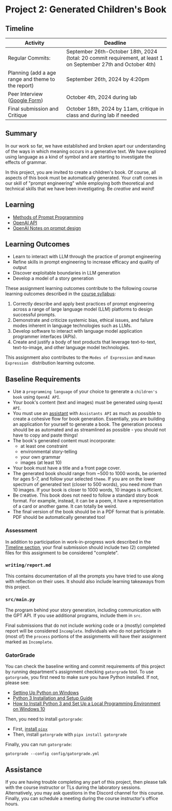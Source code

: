 # Project 2: Generated Children's Book

## Timeline

Activity                   | Deadline
-------------------------- | ------------------------------
Regular Commits:  | September 26th-October 18th, 2024 (total: 20 commit requirement, at least 1 on September 27th and October 4th)
Planning (add a age range and theme to the report) | September 26th, 2024 by 4:20pm
Peer Interview ([Google Form](https://forms.gle/R7wzwzshncjcyjdf9)) | October 4th, 2024 during lab
Final submission and Critique | October 18th, 2024 by 11am, critique in class and during lab if needed

## Summary

In our work so far, we have established and broken apart our understanding of the ways in which meaning occurs in a generative text. We have explored using language as a kind of symbol and are starting to investigate the effects of grammar.

In this project, you are invited to create a children's book. Of course, all aspects of this book must be automatically generated. Your craft comes in our skill of "prompt engineering" while employing both theoretical and technical skills that we have been investigating.  Be _creative_ and _weird_! 

## Learning

* [Methods of Prompt Programming](https://www.promptingguide.ai/techniques)
* [OpenAI API](https://platform.openai.com/docs/overview)
* [OpenAI Notes on prompt design](https://platform.openai.com/docs/guides/prompt-engineering/six-strategies-for-getting-better-results)

## Learning Outcomes

* Learn to interact with LLM through the practice of prompt engineering
* Refine skills in prompt engineering to increase efficacy and quality of output
* Discover exploitable boundaries in LLM generation
* Develop a model of a story generation

These assignment learning outcomes contribute to the following course learning outcomes described in the [course syllabus](https://github.com/CMPSC350-Computational-Narrative-F2024/course_information):

1. Correctly describe and apply best practices of prompt engineering across a range of large language model (LLM) platforms to design successful prompts.
3. Demonstrate and criticize systemic bias, ethical issues, and failure modes inherent in language technologies such as LLMs.
4. Develop software to interact with language model application programmer interfaces (APIs).
5. Create and justify a body of text products that leverage text-to-text, text-to-image, and other language model technologies.

This assignment also contributes to the `Modes of Expression` and `Human Expression ` distribution learning outcome.

## Baseline Requirements

* Use a `programming language` of your choice to generate a `children's book` using `OpenAI API`. 
* Your book's content (text and images) must be generated using `OpenAI API`. 
* You must use an [assistant](https://platform.openai.com/docs/assistants/overview) with `Assistants API` as much as possible to create a cohesive flow for book generation. Essentially, you are building an application for yourself to generate a book. The generation process should be as automated and as streamlined as possible - you should not have to copy and paste things!
* The book's generated content must incorporate:
    - at least one constraint
    - environmental story-telling
    - your own grammar
    - images (at least 10)
* Your book must have a title and a front page cover.
* The generated book should range from ~500 to 1000 words, be oriented for ages 5-7, and follow your selected `theme`. If you are on the lower spectrum of generated text (closer to 500 words), you need more than 10 images. If your book is closer to 1000 words, 10 images is sufficient.
* Be creative. This book does not need to follow a standard story book format. For example, instead, it can be a poem, it have a representation of a card or another game. It can totally be weird. 
* The final version of the book should be in a PDF format that is printable. PDF should be automatically generated too!

### Assessment

In addition to participation in work-in-progress work described in the [Timeline section](#timeline), your final submission should include two (2) completed files for this assignment to be considered "complete". 

### `writing/report.md`

This contains documentation of all the prompts you have tried to use along with reflection on their uses. It should also include learning takeaways from this project.

### `src/main.py`

The program behind your story generation, including communication with the GPT API. If you use additional programs, include them in `src`.

Final submissions that do not include working code or a (mostly) completed report will be considered `Incomplete`. Individuals who do not participate in (most of) the `process` portions of the assignments will have their assignment marked as `Incomplete`.

### GatorGrade

You can check the baseline writing and commit requirements of this project by running department's assignment checking `gatorgrade` tool. To use `gatorgrade`, you first need to make sure you have Python installed. If not, please see:

- [Setting Up Python on Windows](https://realpython.com/lessons/python-windows-setup/)
- [Python 3 Installation and Setup Guide](https://realpython.com/installing-python/)
- [How to Install Python 3 and Set Up a Local Programming Environment on Windows 10](https://www.digitalocean.com/community/tutorials/how-to-install-python-3-and-set-up-a-local-programming-environment-on-windows-10)

Then, you need to install `gatorgrade`:

- First, [install `pipx`](https://pypa.github.io/pipx/installation/)
- Then, install `gatorgrade` with `pipx install gatorgrade`

Finally, you can run `gatorgrade`:

`gatorgrade --config config/gatorgrade.yml`

## Assistance

If you are having trouble completing any part of this project, then please talk with the course instructor or TLs during the laboratory sessions. Alternatively, you may ask questions in the Discord channel for this course. Finally, you can schedule a meeting during the course instructor's office hours.
